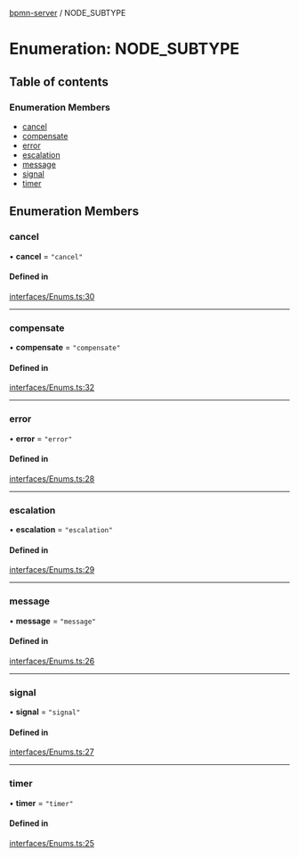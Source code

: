 [bpmn-server](../README.md) / NODE\_SUBTYPE

# Enumeration: NODE\_SUBTYPE

## Table of contents

### Enumeration Members

- [cancel](node_subtype.md#cancel)
- [compensate](node_subtype.md#compensate)
- [error](node_subtype.md#error)
- [escalation](node_subtype.md#escalation)
- [message](node_subtype.md#message)
- [signal](node_subtype.md#signal)
- [timer](node_subtype.md#timer)

## Enumeration Members

### cancel

• **cancel** = ``"cancel"``

#### Defined in

[interfaces/Enums.ts:30](https://github.com/bpmnServer/bpmn-server/blob/b56411b/src/interfaces/Enums.ts#L30)

___

### compensate

• **compensate** = ``"compensate"``

#### Defined in

[interfaces/Enums.ts:32](https://github.com/bpmnServer/bpmn-server/blob/b56411b/src/interfaces/Enums.ts#L32)

___

### error

• **error** = ``"error"``

#### Defined in

[interfaces/Enums.ts:28](https://github.com/bpmnServer/bpmn-server/blob/b56411b/src/interfaces/Enums.ts#L28)

___

### escalation

• **escalation** = ``"escalation"``

#### Defined in

[interfaces/Enums.ts:29](https://github.com/bpmnServer/bpmn-server/blob/b56411b/src/interfaces/Enums.ts#L29)

___

### message

• **message** = ``"message"``

#### Defined in

[interfaces/Enums.ts:26](https://github.com/bpmnServer/bpmn-server/blob/b56411b/src/interfaces/Enums.ts#L26)

___

### signal

• **signal** = ``"signal"``

#### Defined in

[interfaces/Enums.ts:27](https://github.com/bpmnServer/bpmn-server/blob/b56411b/src/interfaces/Enums.ts#L27)

___

### timer

• **timer** = ``"timer"``

#### Defined in

[interfaces/Enums.ts:25](https://github.com/bpmnServer/bpmn-server/blob/b56411b/src/interfaces/Enums.ts#L25)
